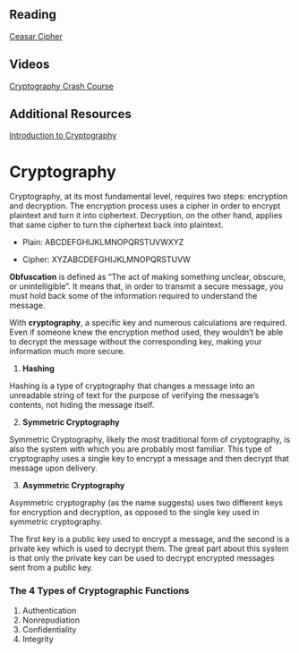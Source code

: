## Reading
[Ceasar Cipher](https://en.wikipedia.org/wiki/Caesar_cipher)

## Videos
[Cryptography Crash Course](https://www.youtube.com/watch?v=jhXCTbFnK8o)

## Additional Resources
[Introduction to Cryptography](https://thebestvpn.com/cryptography/)

# Cryptography

Cryptography, at its most fundamental level, requires two steps: encryption and decryption. The encryption process uses a cipher in order to encrypt plaintext and turn it into ciphertext. Decryption, on the other hand, applies that same cipher to turn the ciphertext back into plaintext.

- Plain:    ABCDEFGHIJKLMNOPQRSTUVWXYZ

- Cipher:   XYZABCDEFGHIJKLMNOPQRSTUVW


**Obfuscation** is defined as “The act of making something unclear, obscure, or unintelligible”. It means that, in order to transmit a secure message, you must hold back some of the information required to understand the message.

With **cryptography**, a specific key and numerous calculations are required. Even if someone knew the encryption method used, they wouldn’t be able to decrypt the message without the corresponding key, making your information much more secure.

1. **Hashing**

Hashing is a type of cryptography that changes a message into an unreadable string of text for the purpose of verifying the message’s contents, not hiding the message itself.

2. **Symmetric Cryptography**

Symmetric Cryptography, likely the most traditional form of cryptography, is also the system with which you are probably most familiar. This type of cryptography uses a single key to encrypt a message and then decrypt that message upon delivery.

3. **Asymmetric Cryptography**

Asymmetric cryptography (as the name suggests) uses two different keys for encryption and decryption, as opposed to the single key used in symmetric cryptography.

The first key is a public key used to encrypt a message, and the second is a private key which is used to decrypt them. The great part about this system is that only the private key can be used to decrypt encrypted messages sent from a public key.

### The 4 Types of Cryptographic Functions

1. Authentication
2. Nonrepudiation
3. Confidentiality
4. Integrity


